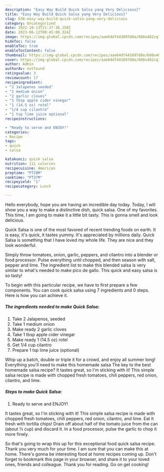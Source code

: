 ```yaml
---
description: "Easy Way Build Quick Salsa yang Very Delicious}"
title: "Easy Way Build Quick Salsa yang Very Delicious}"
slug: 638-easy-way-build-quick-salsa-yang-very-delicious
category: Uncategorized
date: 2022-10-13T21:37:38.150Z
date: 2023-06-12T00:45:00.324Z
image: https://img-global.cpcdn.com/recipes/aae64df441097d8e/680x482cq70/quick-salsa-recipe-main-photo.jpg
hideToc: false
enableToc: true
enableTocContent: false
thumbnail: https://img-global.cpcdn.com/recipes/aae64df441097d8e/680x482cq70/quick-salsa-recipe-main-photo.jpg
cover: https://img-global.cpcdn.com/recipes/aae64df441097d8e/680x482cq70/quick-salsa-recipe-main-photo.jpg
author: Admin
authorAv: notfound
ratingvalue: 3
reviewcount: 17
recipeingredient:
- "2 Jalapenos seeded"
- "1 medium onion"
- "2 garlic cloves"
- "1 tbsp apple cider vinegar"
- "1 (14.5 oz) rotel"
- "1/4 cup cilantro"
- "1 tsp lime juice optional"
recipeinstructions:

- "Ready to serve and ENJOY!"
categories:
- Recipe
tags:
- quick
- salsa

katakunci: quick salsa 
nutrition: 111 calories
recipecuisine: American
preptime: "PT20M"
cooktime: "PT37M"
recipeyield: "1"
recipecategory: Lunch

---
```



Hello everybody, hope you are having an incredible day today. Today, I will show you a way to make a distinctive dish, quick salsa. One of my favorites. This time, I am going to make it a little bit tasty. This is gonna smell and look delicious.

Quick Salsa is one of the most favored of recent trending foods on earth. It is easy, it's quick, it tastes yummy. It's appreciated by millions daily. Quick Salsa is something that I have loved my whole life. They are nice and they look wonderful.

Simply throw tomatoes, onion, garlic, peppers, and cilantro into a blender or food processor. Pulse everything until chopped, and then season with salt, pepper and lime. The ingredient list to make this blended salsa is very similar to what&#39;s needed to make pico de gallo. This quick and easy salsa is so tasty!


To begin with this particular recipe, we have to first prepare a few components. You can cook quick salsa using 7 ingredients and 0 steps. Here is how you can achieve it.

<!--inarticleads1-->

##### The ingredients needed to make Quick Salsa:

1. Take 2 Jalapenos, seeded
1. Take 1 medium onion
1. Make ready 2 garlic cloves
1. Take 1 tbsp apple cider vinegar
1. Make ready 1 (14.5 oz) rotel
1. Get 1/4 cup cilantro
1. Prepare 1 tsp lime juice (optional)


Whip up a batch, double or triple it for a crowd, and enjoy all summer long! Everything you&#39;ll need to make this homemade salsa The key to the best homemade salsa recipe? It tastes great, so I&#39;m sticking with it! This simple salsa recipe is made with chopped fresh tomatoes, chili peppers, red onion, cilantro, and lime. 

<!--inarticleads2-->

##### Steps to make Quick Salsa:


1. Ready to serve and ENJOY!

It tastes great, so I&#39;m sticking with it! This simple salsa recipe is made with chopped fresh tomatoes, chili peppers, red onion, cilantro, and lime. Eat it fresh with tortilla chips! Drain off about half of the tomato juice from the can (about ⅓ cup) and discard it. In a food processor, pulse the garlic to chop it more finely. 

So that's going to wrap this up for this exceptional food quick salsa recipe. Thank you very much for your time. I am sure that you can make this at home. There's gonna be interesting food at home recipes coming up. Don't forget to bookmark this page in your browser, and share it to your loved ones, friends and colleague. Thank you for reading. Go on get cooking!
